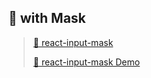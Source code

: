 ## :japanese_ogre: with Mask

> [:memo: react-input-mask ](https://github.com/sanniassin/react-input-mask)
>
> [:memo: react-input-mask Demo ](http://sanniassin.github.io/react-input-mask/demo.html)
